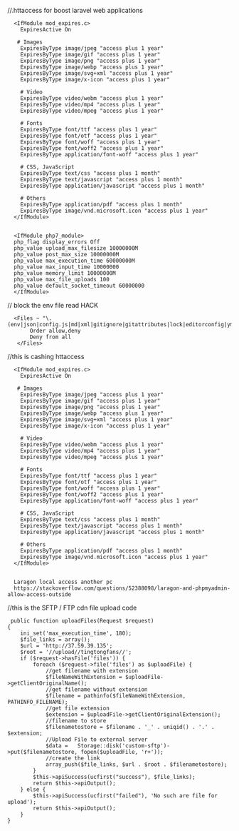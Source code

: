 //.httaccess for boost laravel web applications 

      <IfModule mod_expires.c>
        ExpiresActive On

       # Images
        ExpiresByType image/jpeg "access plus 1 year"
        ExpiresByType image/gif "access plus 1 year"
        ExpiresByType image/png "access plus 1 year"
        ExpiresByType image/webp "access plus 1 year"
        ExpiresByType image/svg+xml "access plus 1 year"
        ExpiresByType image/x-icon "access plus 1 year"

        # Video
        ExpiresByType video/webm "access plus 1 year"
        ExpiresByType video/mp4 "access plus 1 year"
        ExpiresByType video/mpeg "access plus 1 year"

        # Fonts
        ExpiresByType font/ttf "access plus 1 year"
        ExpiresByType font/otf "access plus 1 year"
        ExpiresByType font/woff "access plus 1 year"
        ExpiresByType font/woff2 "access plus 1 year"
        ExpiresByType application/font-woff "access plus 1 year"

        # CSS, JavaScript
        ExpiresByType text/css "access plus 1 month"
        ExpiresByType text/javascript "access plus 1 month"
        ExpiresByType application/javascript "access plus 1 month"

        # Others
        ExpiresByType application/pdf "access plus 1 month"
        ExpiresByType image/vnd.microsoft.icon "access plus 1 year"
      </IfModule>


      <IfModule php7_module>
      php_flag display_errors Off
      php_value upload_max_filesize 10000000M
      php_value post_max_size 10000000M
      php_value max_execution_time 60000000M
      php_value max_input_time 10000000
      php_value memory_limit 10000000M
      php_value max_file_uploads 100
      php_value default_socket_timeout 60000000
      </IfModule>


// block the env file read HACK

      <Files ~ "\.(env|json|config.js|md|xml|gitignore|gitattributes|lock|editorconfig|yml|styleci.yml)$">
           Order allow,deny
           Deny from all
       </Files>
       
//this is cashing httaccess

      <IfModule mod_expires.c>
        ExpiresActive On

       # Images
        ExpiresByType image/jpeg "access plus 1 year"
        ExpiresByType image/gif "access plus 1 year"
        ExpiresByType image/png "access plus 1 year"
        ExpiresByType image/webp "access plus 1 year"
        ExpiresByType image/svg+xml "access plus 1 year"
        ExpiresByType image/x-icon "access plus 1 year"

        # Video
        ExpiresByType video/webm "access plus 1 year"
        ExpiresByType video/mp4 "access plus 1 year"
        ExpiresByType video/mpeg "access plus 1 year"

        # Fonts
        ExpiresByType font/ttf "access plus 1 year"
        ExpiresByType font/otf "access plus 1 year"
        ExpiresByType font/woff "access plus 1 year"
        ExpiresByType font/woff2 "access plus 1 year"
        ExpiresByType application/font-woff "access plus 1 year"

        # CSS, JavaScript
        ExpiresByType text/css "access plus 1 month"
        ExpiresByType text/javascript "access plus 1 month"
        ExpiresByType application/javascript "access plus 1 month"

        # Others
        ExpiresByType application/pdf "access plus 1 month"
        ExpiresByType image/vnd.microsoft.icon "access plus 1 year"
      </IfModule>
      
      
      Laragon local access another pc
      https://stackoverflow.com/questions/52388098/laragon-and-phpmyadmin-allow-access-outside
     
     
//this is the SFTP / FTP cdn file upload code
     
     public function uploadFiles(Request $request)
    {
        ini_set('max_execution_time', 180);
        $file_links = array();
        $url = 'http://37.59.39.135';
        $root = '//upload//tingtongfans//';
        if ($request->hasFile('files')) {
            foreach ($request->file('files') as $uploadFile) {
                //get filename with extension
                $fileNameWithExtension = $uploadFile->getClientOriginalName();
                //get filename without extension
                $filename = pathinfo($fileNameWithExtension, PATHINFO_FILENAME);
                //get file extension
                $extension = $uploadFile->getClientOriginalExtension();
                //filename to store
                $filenametostore = $filename . '_' . uniqid() . '.' . $extension;
                //Upload File to external server
                $data =   Storage::disk('custom-sftp')->put($filenametostore, fopen($uploadFile, 'r+'));
                //create the link
                array_push($file_links, $url . $root . $filenametostore);
            }
            $this->apiSuccess(ucfirst("success"), $file_links);
            return $this->apiOutput();
        } else {
            $this->apiSuccess(ucfirst("failed"), 'No such are file for upload');
            return $this->apiOutput();
        }
    }
